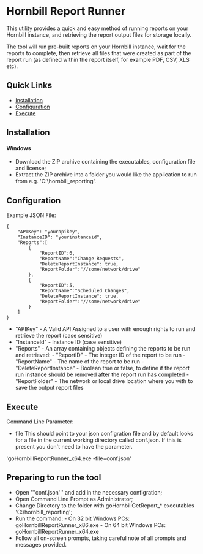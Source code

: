 # Hornbill Report Runner

This utility provides a quick and easy method of running reports on your Hornbill instance, and retrieving the report output files for storage locally.

The tool will run pre-built reports on your Hornbill instance, wait for the reports to complete, then retrieve all files that were created as part of the report run (as defined within the report itself, for example PDF, CSV, XLS etc).

## Quick Links
- [Installation](#installation)
- [Configuration](#configuration)
- [Execute](#execute)

## Installation

#### Windows
* Download the ZIP archive containing the executables, configuration file and license;
* Extract the ZIP archive into a folder you would like the application to run from e.g. 'C:\hornbill_reporting\'.

## Configuration

Example JSON File:

```
{
    "APIKey": "yourapikey",
    "InstanceID": "yourinstanceid",
    "Reports":[
        {
            "ReportID":6,
            "ReportName":"Change Requests",
            "DeleteReportInstance": true,
            "ReportFolder":"//some/network/drive"
        },
        {
            "ReportID":5,
            "ReportName":"Scheduled Changes",
            "DeleteReportInstance": true,
            "ReportFolder":"//some/network/drive"
        }
    ]
}
```

- "APIKey" - A Valid API Assigned to a user with enough rights to run and retrieve the report (case sensitive)
- "InstanceId" - Instance ID (case sensitive)
- "Reports" - An array containing objects defining the reports to be run and retrieved:
        - "ReportID" - The integer ID of the report to be run
        - "ReportName" - The name of the report to be run
        - "DeleteReportInstance" - Boolean true or false, to define if the report run instance should be removed after the report run has completed
        - "ReportFolder" - The network or local drive location where you with to save the output report files

## Execute

Command Line Parameter:
- file
This should point to your json configration file and by default looks for a file in the current working directory called conf.json. If this is present you don't need to have the parameter.

'goHornbillReportRunner_x64.exe -file=conf.json'

## Preparing to run the tool

- Open '''conf.json''' and add in the necessary configration;
- Open Command Line Prompt as Administrator;
- Change Directory to the folder with goHornbillGetReport_* executables 'C:\hornbill_reporting\';
- Run the command: 
        - On 32 bit Windows PCs: goHornbillReportRunner_x86.exe
        - On 64 bit Windows PCs: goHornbillReportRunner_x64.exe
- Follow all on-screen prompts, taking careful note of all prompts and messages provided.
